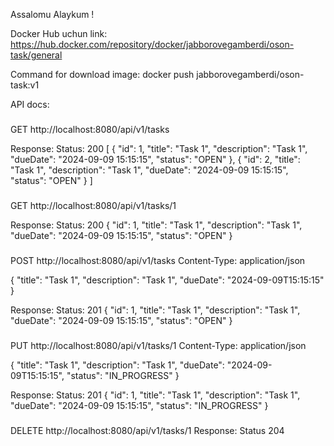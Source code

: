 Assalomu Alaykum !

Docker Hub uchun link:
https://hub.docker.com/repository/docker/jabborovegamberdi/oson-task/general

Command for download image:
docker push jabborovegamberdi/oson-task:v1

API docs:

###
GET http://localhost:8080/api/v1/tasks

Response:
Status: 200
[
  {
    "id": 1,
    "title": "Task 1",
    "description": "Task 1",
    "dueDate": "2024-09-09 15:15:15",
    "status": "OPEN"
  },
  {
    "id": 2,
    "title": "Task 1",
    "description": "Task 1",
    "dueDate": "2024-09-09 15:15:15",
    "status": "OPEN"
  }
]

###
GET http://localhost:8080/api/v1/tasks/1

Response:
Status: 200
{
    "id": 1,
    "title": "Task 1",
    "description": "Task 1",
    "dueDate": "2024-09-09 15:15:15",
    "status": "OPEN"
}

###
POST http://localhost:8080/api/v1/tasks
Content-Type: application/json

{
  "title": "Task 1",
  "description": "Task 1",
  "dueDate": "2024-09-09T15:15:15"
}

Response:
Status: 201
{
  "id": 1,
  "title": "Task 1",
  "description": "Task 1",
  "dueDate": "2024-09-09 15:15:15",
  "status": "OPEN"
}

###
PUT http://localhost:8080/api/v1/tasks/1
Content-Type: application/json

{
  "title": "Task 1",
  "description": "Task 1",
  "dueDate": "2024-09-09T15:15:15",
  "status": "IN_PROGRESS"
}

Response: 
Status: 201
{
  "id": 1,
  "title": "Task 1",
  "description": "Task 1",
  "dueDate": "2024-09-09 15:15:15",
  "status": "IN_PROGRESS"
}

###
DELETE http://localhost:8080/api/v1/tasks/1
Response: Status 204
